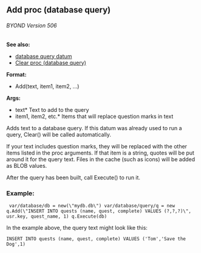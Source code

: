 ## Add proc (database query) 
###### BYOND Version 506
**See also:**
*   [database query datum](/database/query)
*   [Clear proc (database query)](/database/query/proc/Clear)
<!-- -->
**Format:**
*   Add(text, item1, item2, \...)
<!-- -->
**Args:**
*   text* Text to add to the query
*   item1, item2, etc.* Items that will replace question marks in text


Adds text to a database query. If this datum was already used
to run a query, Clear() will be called automatically. 

If your
text includes question marks, they will be replaced with the other items
listed in the proc arguments. If that item is a string, quotes will be
put around it for the query text. Files in the cache (such as icons)
will be added as BLOB values. 

After the query has been built,
call Execute() to run it.
### Example:

```
 var/database/db = new(\"mydb.db\") var/database/query/q = new
q.Add(\"INSERT INTO quests (name, quest, complete) VALUES (?,?,?)\",
usr.key, quest_name, 1) q.Execute(db) 
```
 

In the example
above, the query text might look like this:


`INSERT INTO quests (name, quest, complete) VALUES ('Tom','Save the Dog',1)`